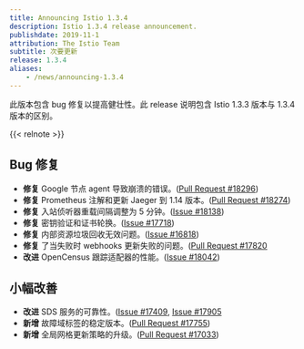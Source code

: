 ```yaml
---
title: Announcing Istio 1.3.4
description: Istio 1.3.4 release announcement.
publishdate: 2019-11-1
attribution: The Istio Team
subtitle: 次要更新
release: 1.3.4
aliases:
    - /news/announcing-1.3.4
---
```


此版本包含 bug 修复以提高健壮性。此 release 说明包含 Istio 1.3.3 版本与 1.3.4 版本的区别。

{{< relnote >}}

## Bug 修复

- **修复** Google 节点 agent 导致崩溃的错误。([Pull Request #18296](https://github.com/istio/istio/pull/18260))
- **修复** Prometheus 注解和更新 Jaeger 到 1.14 版本。([Pull Request #18274](https://github.com/istio/istio/pull/18274))
- **修复** 入站侦听器重载间隔调整为 5 分钟。([Issue #18138](https://github.com/istio/istio/issues/18088))
- **修复** 密钥验证和证书轮换。([Issue #17718](https://github.com/istio/istio/issues/17718))
- **修复** 内部资源垃圾回收无效问题。([Issue #16818](https://github.com/istio/istio/issues/16818))
- **修复** 了当失败时 webhooks 更新失败的问题。([Pull Request #17820](https://github.com/istio/istio/pull/17820)
- **改进** OpenCensus 跟踪适配器的性能。([Issue #18042](https://github.com/istio/istio/issues/18042))

## 小幅改善

- **改进** SDS 服务的可靠性。([Issue #17409](https://github.com/istio/istio/issues/17409), [Issue #17905](https://github.com/istio/istio/issues/17905])
- **新增** 故障域标签的稳定版本。([Pull Request #17755](https://github.com/istio/istio/pull/17755))
- **新增** 全局网格更新策略的升级。([Pull Request #17033](https://github.com/istio/istio/pull/17033))
